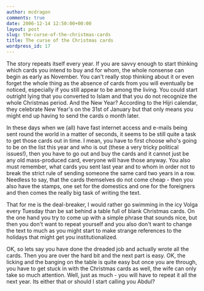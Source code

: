```yaml
---
author: mcdragon
comments: true
date: 2006-12-14 12:50:00+00:00
layout: post
slug: the-curse-of-the-christmas-cards
title: The curse of the Christmas cards
wordpress_id: 17
---
```


The story repeats itself every year. If you are savvy enough to start thinking which cards you intend to buy and for whom, the whole nonsense can begin as early as November. You can't really stop thinking about it or even forget the whole thing as the absence of cards from you will eventually be noticed, especially if you still appear to be among the living. You could start outright lying that you converted to Islam and that you do not recognize the whole Christmas period. And the New Year? According to the Hijri calendar, they celebrate New Year's on the 31st of January but that only means you might end up having to send the cards o month later.

In these days when we (all) have fast internet access and e-mails being sent round the world in a matter of seconds, it seems to be still quite a task to get those cards out in time. I mean, you have to first choose who's going to be on the list this year and who is out (these a very tricky political issues!), then you have to go out and buy the cards and it cannot just be any old mass-produced card, everyone will have those anyway. You also must remember, what cards you sent last year and to whom in order not to break the strict rule of sending someone the same card two years in a row. Needless to say, that the cards themselves do not come cheap - then you also have the stamps, one set for the domestics and one for the foreigners and then comes the really big task of writing the text.

That for me is the deal-breaker, I would rather go swimming in the icy Volga every Tuesday than be sat behind a table full of blank Christmas cards. On the one hand you try to come up with a simple phrase that sounds nice, but then you don't want to repeat yourself and you also don't want to change the text to much as you might start to make strange references to the holidays that might get you institutionalized.

OK, so lets say you have done the dreaded job and actually wrote all the cards. Then you are over the hard bit and the next part is easy. OK, the licking and the banging on the table is quite easy but once you are through, you have to get stuck in with the Christmas cards as well, the wife can only take so much attention.
Well, just as much - you will have to repeat it all the next year. Its either that or should I start calling you Abdul?
